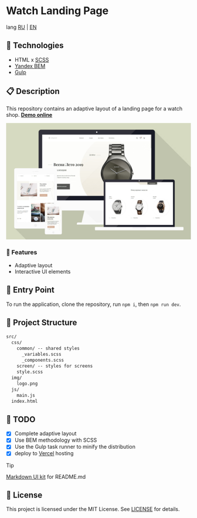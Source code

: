 # Watch Landing Page

lang [RU][home_ru] | [EN][home_en]

## 🚀 Technologies

- HTML x [SCSS][link0]
- [Yandex BEM][link1]
- [Gulp][link2]

## 📋 Description

This repository contains an adaptive layout of a landing page for a watch shop. [**Demo online**][preview]

![asset0]

### 📌 Features

- Adaptive layout
- Interactive UI elements

## 🏁 Entry Point

To run the application, clone the repository, run `npm i`, then `npm run dev`.

## 📂 Project Structure

```plaintext
src/
  css/
    common/ -- shared styles
      _variables.scss
      _components.scss
    screen/ -- styles for screens
    style.scss
  img/
    logo.png
  js/
    main.js
  index.html
```

## 📝 TODO

- [x] Complete adaptive layout
- [x] Use BEM methodology with SCSS
- [x] Use the Gulp task runner to minify the distribution
- [x] deploy to [Vercel][link3] hosting

> [!TIP]
> [Markdown UI kit][md_ui_kit] for README.md

## 📜 License

This project is licensed under the MIT License. See [LICENSE](/LICENSE) for details.

<!-- navigation -->

[home_ru]: README.md
[home_en]: README.en.md
[license]: /LICENSE
[preview]: https://etherealhero.github.io/watch_landing/
[md_ui_kit]: https://gist.github.com/etherealHero/ffe9de043f3c2639e864b4fddec8e9e4
[link0]: https://sass-scss.ru/
[link1]: https://ru.bem.info/
[link2]: https://gulpjs.com/
[link3]: https://vercel.com/
[link4]: #
[link5]: #

<!-- assets -->

[asset0]: assets/preview.jpg "Preview mockups"
[asset1]: /path.png "label on hover"
[asset2]: /path.png "label on hover"
[asset3]: /path.png "label on hover"
[asset4]: /path.png "label on hover"
[asset5]: /path.png "label on hover"
